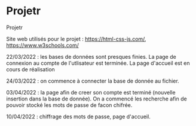 # Projetr
Projetr

Site web utilisés pour le projet : https://html-css-js.com/, https://www.w3schools.com/


22/03/2022 : les bases de données sont presques finies. La page de connexion au compte de l'utlisateur est terminée. La page d'accueil est en cours de réalisation

24/03/2022 : on commence à connecter la base de donnée au fichier.

03/04/2022 : la page afin de creer son compte est terminé (nouvelle insertion dans la base de donnée). 
            On a commencé les recherche afin de pouvoir stocké les mots de passe de facon chifrée.
            
10/04/2022 : chiffrage des mots de passe,  page d'accueil.
